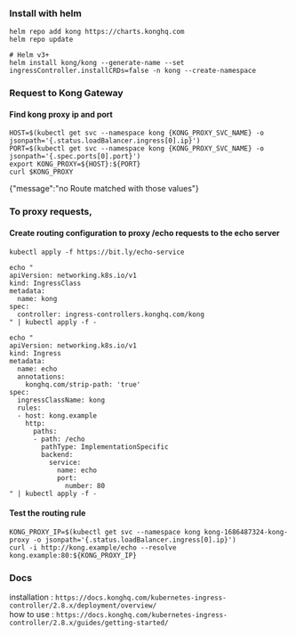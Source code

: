 ### Install with helm
```
helm repo add kong https://charts.konghq.com
helm repo update

# Helm v3+
helm install kong/kong --generate-name --set ingressController.installCRDs=false -n kong --create-namespace
```

### Request to Kong Gateway

#### Find kong proxy ip and port

```
HOST=$(kubectl get svc --namespace kong {KONG_PROXY_SVC_NAME} -o jsonpath='{.status.loadBalancer.ingress[0].ip}')
PORT=$(kubectl get svc --namespace kong {KONG_PROXY_SVC_NAME} -o jsonpath='{.spec.ports[0].port}')
export KONG_PROXY=${HOST}:${PORT}
curl $KONG_PROXY
```

{"message":"no Route matched with those values"}

     
### To proxy requests,

#### Create routing configuration to proxy /echo requests to the echo server

```
kubectl apply -f https://bit.ly/echo-service

echo "
apiVersion: networking.k8s.io/v1
kind: IngressClass
metadata:
  name: kong
spec:
  controller: ingress-controllers.konghq.com/kong
" | kubectl apply -f -

echo "
apiVersion: networking.k8s.io/v1
kind: Ingress
metadata:
  name: echo
  annotations:
    konghq.com/strip-path: 'true'
spec:
  ingressClassName: kong
  rules:
  - host: kong.example
    http:
      paths:
      - path: /echo
        pathType: ImplementationSpecific
        backend:
          service:
            name: echo
            port:
              number: 80
" | kubectl apply -f -
```

#### Test the routing rule

```
KONG_PROXY_IP=$(kubectl get svc --namespace kong kong-1686487324-kong-proxy -o jsonpath='{.status.loadBalancer.ingress[0].ip}')
curl -i http://kong.example/echo --resolve kong.example:80:${KONG_PROXY_IP}
```

### Docs
installation : `https://docs.konghq.com/kubernetes-ingress-controller/2.8.x/deployment/overview/`    
how to use   : `https://docs.konghq.com/kubernetes-ingress-controller/2.8.x/guides/getting-started/`
